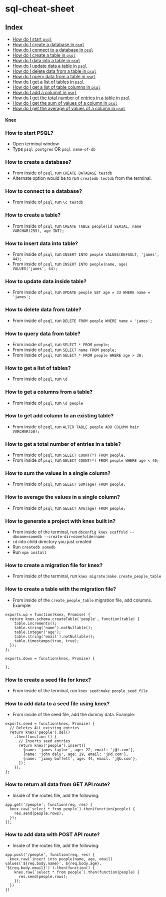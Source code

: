 # sql-cheat-sheet

## Index
* [How do I start `psql`](#how-to-start-psql)
* [How do I create a database in `psql`](#how-to-create-db)
* [How do I connect to a database in `psql`](#connect-to-db)
* [How do I create a table in `psql`](#create-a-table)
* [How do I data into a table in `psql`](#insert-data-into-table)
* [How do I update data a table in `psql`](#update-data-inside-table)
* [How do I delete data from a table in `psql`](#delete-data-from-table)
* [How do I query data from a table in `psql`](#query-data-from-table)
* [How do I get a list of tables in `psql`](#get-list-of-tables)
* [How do I get a list of table columns in `psql`](#get-columns-of-tables)
* [How do I add a columnt in `psql`](#add-a-new-column)
* [How do I get the total number of entries in a table in `psql`](#total-number-of-entries)
* [How do I get the sum of values of a column in `psql`](#sum-of-values)
* [How do I get the average of values of a column in `psql`](#get-average-of-values)

#### Knex



### How to start PSQL?<a id="how-to-start-psql"></a>
* Open terminal window
* Type `psql postgres` OR `psql name-of-db`

### How to create a database?<a id="how-to-create-db"></a>
* From inside of `psql`, run `CREATE DATABASE testdb`
* Alternate option would be to run `createdb testdb` from the terminal.

### How to connect to a database?<a id="connect-to-db"></a>
* From inside of `psql`, run `\c testdb`

### How to create a table?<a id="create-a-table"></a>
* From inside of `psql`, run `CREATE TABLE people(id SERIAL, name VARCHAR(255), age INT);`

### How to insert data into table?<a id="insert-data-into-table"></a>
* From inside of `psql`, run `INSERT INTO people VALUES(DEFAULT, 'james', 44);`
* From inside of `psql`, run `INSERT INTO people(name, age) VALUES('james', 44);`

### How to update data inside table?<a id="update-data-inside-table"></a>
* From inside of `psql`, run `UPDATE people SET age = 33 WHERE name = 'james';`

### How to delete data from table?<a id="delete-data-from-table"></a>
* From inside of `psql`, run `DELETE FROM people WHERE name = 'james';`

### How to query data from table?<a id="query-data-from-table"></a>
* From inside of `psql`, run `SELECT * FROM people;`
* From inside of `psql`, run `SELECT name FROM people;`
* From inside of `psql`, run `SELECT * FROM people WHERE age > 30;`

### How to get a list of tables?<a id="get-list-of-tables"></a>
* From inside of `psql`, run `\d`

### How to get a columns from a table?<a id="get-columns-of-tables"></a>
* From inside of `psql`, run `\d people`

### How to get add column to an existing table?<a id="add-a-new-column"></a>
* From inside of `psql`, run `ALTER TABLE people ADD COLUMN hair VARCHAR(50);`

### How to get a total number of entries in a table?<a id="total-number-of-entries"></a>
* From inside of `psql`, run `SELECT COUNT(*) FROM people;`
* From inside of `psql`, run `SELECT COUNT(*) FROM people WHERE age < 40;`

### How to sum the values in a single column?<a id="sum-of-values"></a>
* From inside of `psql`, run `SELECT SUM(age) FROM people;`

### How to average the values in a single column?<a id="get-average-of-values"></a>
* From inside of `psql`, run `SELECT AVG(age) FROM people;`


### How to generate a project with knex built in?<a id="total-number-of-entries"></a>
* From inside of the terminal, run `dbconfig knex scaffold --dbname=somedb --create-dir=somefoldername`
* `cd` into child directory you just created
* Run `createdb somedb`
* Run `npm install`

### How to create a migration file for knex?<a id="total-number-of-entries"></a>
* From inside of the terminal, run `knex migrate:make create_people_table`

### How to create a table with the migration file?<a id="total-number-of-entries"></a>
* From inside of the `create_people_table` migration file, add columns. Example:
```
exports.up = function(knex, Promise) {
  return knex.schema.createTable('people', function(table) {
    table.increments();
    table.string('name').notNullable();
    table.integer('age');
    table.string('email').notNullable();
    table.timestamps(true, true);
  });
};

exports.down = function(knex, Promise) {

};
```

### How to create a seed file for knex?<a id="total-number-of-entries"></a>
* From inside of the terminal, run `knex seed:make people_seed_file`

### How to add data to a seed file using knex?<a id="total-number-of-entries"></a>
* From inside of the seed file, add the dummy data. Example:
```
exports.seed = function(knex, Promise) {
  // Deletes ALL existing entries
  return knex('people').del()
    .then(function () {
      // Inserts seed entries
      return knex('people').insert([
        {name: 'james taylor', age: 22, email: 'j@t.com'},
        {name: 'john daly', age: 29, email: 'j@d.com'},
        {name: 'jimmy buffett', age: 44, email: 'j@b.com'},
      ]);
    });
};

```

### How to return all data from GET API route?
* Inside of the routes file, add the following:
```
app.get('/people', function(req, res) {
  knex.raw(`select * from people`).then(function(people) {
    res.send(people.rows);
  });
});
```

### How to add data with POST API route?
* Inside of the routes file, add the following:
```
app.post('/people', function(req, res) {
  knex.raw(`insert into people(name, age, email) values('${req.body.name}', ${req.body.age}, '${req.body.email}')`).then(function() {
    knex.raw(`select * from people`).then(function(people) {
      res.send(people.rows);
    });
  })
})
```
